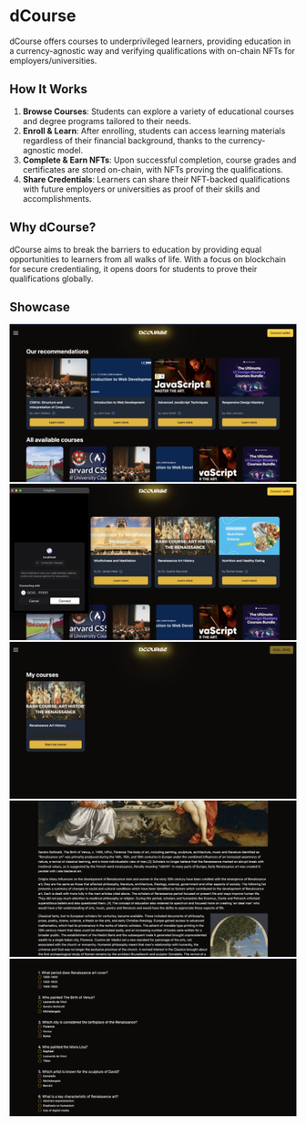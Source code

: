 # dCourse

dCourse offers courses to underprivileged learners, providing education in a currency-agnostic way and verifying qualifications with on-chain NFTs for employers/universities.

## How It Works

1. **Browse Courses**: Students can explore a variety of educational courses and degree programs tailored to their needs.
2. **Enroll & Learn**: After enrolling, students can access learning materials regardless of their financial background, thanks to the currency-agnostic model.
3. **Complete & Earn NFTs**: Upon successful completion, course grades and certificates are stored on-chain, with NFTs proving the qualifications.
4. **Share Credentials**: Learners can share their NFT-backed qualifications with future employers or universities as proof of their skills and accomplishments.

## Why dCourse?

dCourse aims to break the barriers to education by providing equal opportunities to learners from all walks of life. With a focus on blockchain for secure credentialing, it opens doors for students to prove their qualifications globally.

## Showcase

![alt text](https://github.com/kevinkavaliauskas/dCourse/blob/main/images/Screenshot%202024-10-13%20at%2011.00.09.png?raw=true)
![alt text](https://github.com/kevinkavaliauskas/dCourse/blob/main/images/Screenshot%202024-10-13%20at%2011.00.24.png?raw=true)
![alt text](https://github.com/kevinkavaliauskas/dCourse/blob/main/images/Screenshot%202024-10-13%20at%2011.00.41.png?raw=true)
![alt text](https://github.com/kevinkavaliauskas/dCourse/blob/main/images/Screenshot%202024-10-13%20at%2011.00.50.png?raw=true)
![alt text](https://github.com/kevinkavaliauskas/dCourse/blob/main/images/Screenshot%202024-10-13%20at%2011.01.01.png?raw=true)
